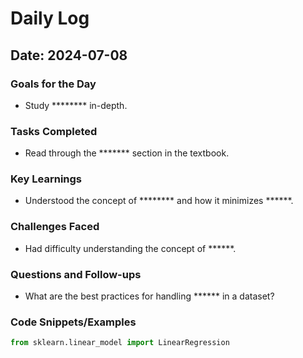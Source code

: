 # Daily Log

## Date: 2024-07-08

### Goals for the Day
- Study ******** in-depth.


### Tasks Completed
- Read through the ******* section in the textbook.

### Key Learnings
- Understood the concept of ******** and how it minimizes ******.


### Challenges Faced
- Had difficulty understanding the concept of ******.

### Questions and Follow-ups
- What are the best practices for handling ****** in a dataset?

### Code Snippets/Examples

```python
from sklearn.linear_model import LinearRegression
